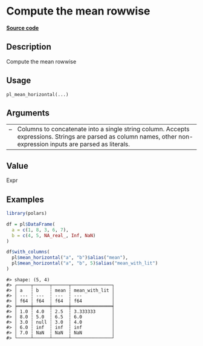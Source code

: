 

# Compute the mean rowwise

[**Source code**](https://github.com/pola-rs/r-polars/tree/main/R/functions__lazy.R#L966)

## Description

Compute the mean rowwise

## Usage

<pre><code class='language-R'>pl_mean_horizontal(...)
</code></pre>

## Arguments

<table>
<tr>
<td style="white-space: nowrap; font-family: monospace; vertical-align: top">
<code id="pl_mean_horizontal_:_...">…</code>
</td>
<td>
Columns to concatenate into a single string column. Accepts expressions.
Strings are parsed as column names, other non-expression inputs are
parsed as literals.
</td>
</tr>
</table>

## Value

Expr

## Examples

``` r
library(polars)

df = pl$DataFrame(
  a = c(1, 8, 3, 6, 7),
  b = c(4, 5, NA_real_, Inf, NaN)
)

df$with_columns(
  pl$mean_horizontal("a", "b")$alias("mean"),
  pl$mean_horizontal("a", "b", 5)$alias("mean_with_lit")
)
```

    #> shape: (5, 4)
    #> ┌─────┬──────┬──────┬───────────────┐
    #> │ a   ┆ b    ┆ mean ┆ mean_with_lit │
    #> │ --- ┆ ---  ┆ ---  ┆ ---           │
    #> │ f64 ┆ f64  ┆ f64  ┆ f64           │
    #> ╞═════╪══════╪══════╪═══════════════╡
    #> │ 1.0 ┆ 4.0  ┆ 2.5  ┆ 3.333333      │
    #> │ 8.0 ┆ 5.0  ┆ 6.5  ┆ 6.0           │
    #> │ 3.0 ┆ null ┆ 3.0  ┆ 4.0           │
    #> │ 6.0 ┆ inf  ┆ inf  ┆ inf           │
    #> │ 7.0 ┆ NaN  ┆ NaN  ┆ NaN           │
    #> └─────┴──────┴──────┴───────────────┘
